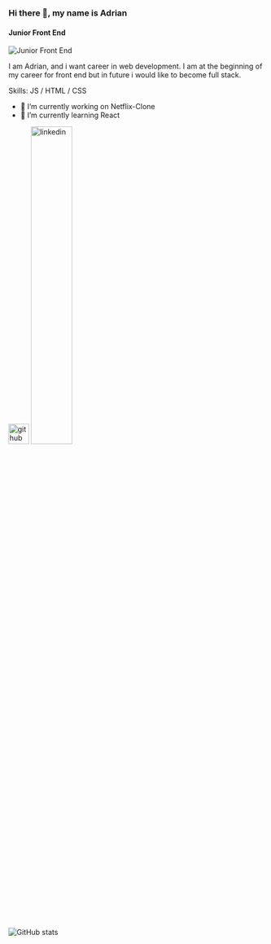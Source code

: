 ### Hi there 👋, my name is Adrian
#### Junior Front End
![Junior Front End](https://banner2.cleanpng.com/20180126/ilq/kisspng-digital-marketing-business-service-brand-computer-programming-5a6bfddde0fe46.3724847015170267819216.jpg)

I am Adrian, and i want career in web development. I am at the beginning of my career for front end but in future i would like to become full stack.

Skills:  JS / HTML / CSS

- 🔭 I’m currently working on Netflix-Clone 
- 🌱 I’m currently learning React 


[<img src='https://cdn.jsdelivr.net/npm/simple-icons@3.0.1/icons/github.svg' alt='github' height='40'>](https://github.com/Adrian1806)  [<img src='https://cdn.jsdelivr.net/npm/simple-icons@3.0.1/icons/linkedin.svg' alt='linkedin' height='40%'>](https://www.linkedin.com/in/adrian-voicu-071970272/)  

![GitHub stats](https://github-readme-stats.vercel.app/api?username=Adrian1806&show_icons=true)  

